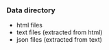 ### Data directory

 * html files
 * text files (extracted from html)
 * json files (extracted from text)

